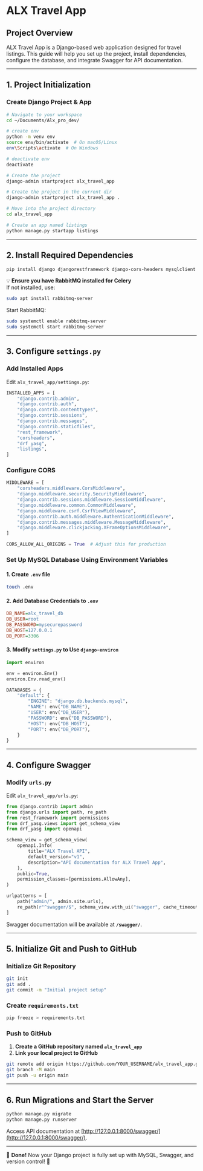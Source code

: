 # ALX Travel App

## Project Overview
ALX Travel App is a Django-based web application designed for travel listings. This guide will help you set up the project, install dependencies, configure the database, and integrate Swagger for API documentation.

---

## 1. Project Initialization
### Create Django Project & App
```bash
# Navigate to your workspace
cd ~/Documents/Alx_pro_dev/

# create env
python -m venv env
source env/bin/activate  # On macOS/Linux
env\Scripts\activate  # On Windows

# deactivate env
deactivate

# Create the project
django-admin startproject alx_travel_app

# Create the project in the current dir
django-admin startproject alx_travel_app .

# Move into the project directory
cd alx_travel_app

# Create an app named listings
python manage.py startapp listings
```

---

## 2. Install Required Dependencies
```bash
pip install django djangorestframework django-cors-headers mysqlclient drf-yasg django-environ celery
```
💡 **Ensure you have RabbitMQ installed for Celery**  
If not installed, use:
```bash
sudo apt install rabbitmq-server
```
Start RabbitMQ:
```bash
sudo systemctl enable rabbitmq-server
sudo systemctl start rabbitmq-server
```

---

## 3. Configure `settings.py`
### Add Installed Apps
Edit `alx_travel_app/settings.py`:
```python
INSTALLED_APPS = [
    "django.contrib.admin",
    "django.contrib.auth",
    "django.contrib.contenttypes",
    "django.contrib.sessions",
    "django.contrib.messages",
    "django.contrib.staticfiles",
    "rest_framework",
    "corsheaders",
    "drf_yasg",
    "listings",
]
```

### Configure CORS
```python
MIDDLEWARE = [
    "corsheaders.middleware.CorsMiddleware",
    "django.middleware.security.SecurityMiddleware",
    "django.contrib.sessions.middleware.SessionMiddleware",
    "django.middleware.common.CommonMiddleware",
    "django.middleware.csrf.CsrfViewMiddleware",
    "django.contrib.auth.middleware.AuthenticationMiddleware",
    "django.contrib.messages.middleware.MessageMiddleware",
    "django.middleware.clickjacking.XFrameOptionsMiddleware",
]

CORS_ALLOW_ALL_ORIGINS = True  # Adjust this for production
```

### Set Up MySQL Database Using Environment Variables
#### 1. Create `.env` file
```bash
touch .env
```
#### 2. Add Database Credentials to `.env`
```ini
DB_NAME=alx_travel_db
DB_USER=root
DB_PASSWORD=mysecurepassword
DB_HOST=127.0.0.1
DB_PORT=3306
```
#### 3. Modify `settings.py` to Use `django-environ`
```python
import environ

env = environ.Env()
environ.Env.read_env()

DATABASES = {
    "default": {
        "ENGINE": "django.db.backends.mysql",
        "NAME": env("DB_NAME"),
        "USER": env("DB_USER"),
        "PASSWORD": env("DB_PASSWORD"),
        "HOST": env("DB_HOST"),
        "PORT": env("DB_PORT"),
    }
}
```

---

## 4. Configure Swagger
### Modify `urls.py`
Edit `alx_travel_app/urls.py`:
```python
from django.contrib import admin
from django.urls import path, re_path
from rest_framework import permissions
from drf_yasg.views import get_schema_view
from drf_yasg import openapi

schema_view = get_schema_view(
    openapi.Info(
        title="ALX Travel API",
        default_version="v1",
        description="API documentation for ALX Travel App",
    ),
    public=True,
    permission_classes=[permissions.AllowAny],
)

urlpatterns = [
    path("admin/", admin.site.urls),
    re_path(r"^swagger/$", schema_view.with_ui("swagger", cache_timeout=0), name="swagger-ui"),
]
```
Swagger documentation will be available at **`/swagger/`**.

---

## 5. Initialize Git and Push to GitHub
### Initialize Git Repository
```bash
git init
git add .
git commit -m "Initial project setup"
```

### Create `requirements.txt`
```bash
pip freeze > requirements.txt
```

### Push to GitHub
1. **Create a GitHub repository named `alx_travel_app`**  
2. **Link your local project to GitHub**
```bash
git remote add origin https://github.com/YOUR_USERNAME/alx_travel_app.git
git branch -M main
git push -u origin main
```

---

## 6. Run Migrations and Start the Server
```bash
python manage.py migrate
python manage.py runserver
```
Access API documentation at [http://127.0.0.1:8000/swagger/](http://127.0.0.1:8000/swagger/).

---

🎉 **Done!** Now your Django project is fully set up with MySQL, Swagger, and version control! 🚀

